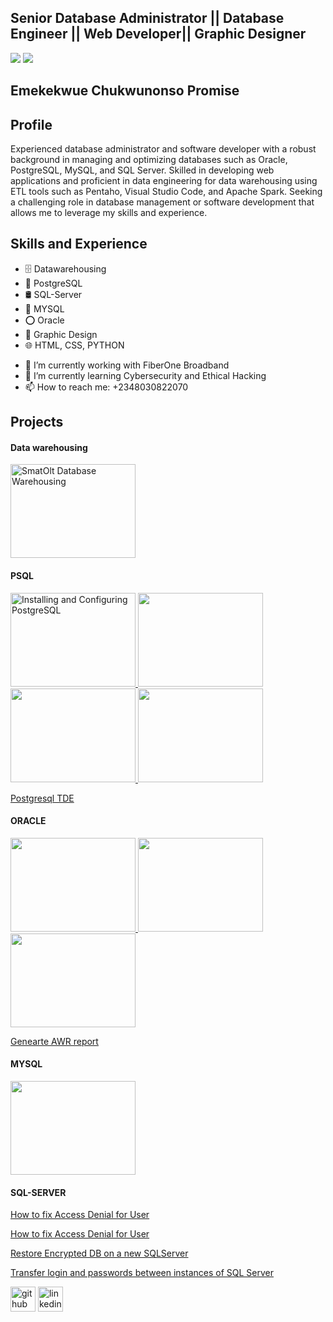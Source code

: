 ## Senior Database Administrator || Database Engineer || Web Developer|| Graphic Designer 

![](https://i.postimg.cc/QtbwLQMC/Pec.png) ![](https://ci3.googleusercontent.com/mail-sig/AIorK4xkM-NPGZKxotPunTOsLAtwNWO1yntlkQAVlzwt3LIyjC9-HzsBoCGfzlGxbn-lxFWJ98AIs14)

## Emekekwue Chukwunonso Promise
## Profile
Experienced database administrator and software developer with a robust background in managing and optimizing
databases such as Oracle, PostgreSQL, MySQL, and SQL Server. Skilled in developing web applications and proficient
in data engineering for data warehousing using ETL tools such as Pentaho, Visual Studio Code, and Apache Spark.
Seeking a challenging role in database management or software development that allows me to leverage my skills and
experience.



## Skills and Experience
* 🗄️ Datawarehousing
* 🐘 PostgreSQL
* 🛢️ SQL-Server
* 🐬 MYSQL
* ⭕ Oracle
* 🎨 Graphic Design
* 🌐 HTML, CSS, PYTHON

- 🔭 I’m currently working with FiberOne Broadband 
- 🌱 I’m currently learning Cybersecurity and Ethical Hacking 
- 📫 How to reach me: +2348030822070

## Projects

#### Data warehousing
<a href="https://github.com/Pectrigger/Promise-Emekekwue.github.io/blob/main/FOB%20SMARTOLT%20DATAWAREHOUSE.pdf">
    <img src="https://i.postimg.cc/G3SvZFKb/FOB-Smart-Olt.png" alt="SmatOlt Database Warehousing" width="200" height="150"> 
</a>

#### PSQL
<a href="https://github.com/Pectrigger/PSQL/blob/main/INSTALLING%20AND%20CONFIGURING%20POSTGRESQL%20AT%20UBUNTU.docx.pdf">
    <img src="https://i.postimg.cc/x8KVpBYz/Postgre-SQL-Install-and-configure.jpg" alt="Installing and Configuring PostgreSQL" width="200" height="150">
</a>

<a href="https://github.com/Pectrigger/PSQL/blob/8b06a77f7e33756caa98f0cd08584ae9ab5abf4e/POSTGRES%20CLUSTER%20%26%20REPLICATION.pdf">
    <img src="https://i.postimg.cc/cHWfpnG5/Postgre-SQL-Cluster-Replication.jpgL" width="200" height="150">
</a>

<a href="https://github.com/Pectrigger/PSQL/blob/8b06a77f7e33756caa98f0cd08584ae9ab5abf4e/POSTGRESQL%20MIGRATION%20%26%20UPGRADE.pdf">
    <img src="https://i.postimg.cc/SKgyhBBF/Postgre-SQL-Migration-Upgrade.jpg" width="200" height="150">
</a>

<a href="https://github.com/Pectrigger/PSQL/blob/8139b32af85cbf93853ac36dc8a944cc982a304c/POSTGRESQL%20BACKREST%20%26%20RESTORE.pdf">
    <img src="https://i.postimg.cc/L54qBcrx/Postgre-SQL-Backrest-Replication.jpg" width="200" height="150">
</a>


<a href="https://github.com/Pectrigger/PSQL/blob/8b06a77f7e33756caa98f0cd08584ae9ab5abf4e/POSTGRESQL%20TDE%20INSTALL%20%26%20ENCRYPTION.pdf">Postgresql TDE</a>

#### ORACLE
<a href="https://github.com/Pectrigger/ORACLE/blob/main/INSTALLATION%20OF%20ORACLE%2019C%20IN%20ORACLE%20LINUX%20(1).pdf">
    <img src="https://i.postimg.cc/ydTJynNd/Installation-of-Oraxcle-19c.jpg" width="200" height="150">
</a>

<a href="https://github.com/Pectrigger/ORACLE/blob/main/DATABASE%20NOT%20REPLICATING%20SOLUTION%20.pdf">
    <img src="https://i.postimg.cc/V6ssmwYf/Oracle-not-Replicating.jpg" width="200" height="150">
</a>

<a href="https://github.com/Pectrigger/ORACLE/blob/main/DB%20APP%20UPGRADE%20%26%20Database%20FAILOVER.pdf">
    <img src="https://i.postimg.cc/wBjTdHx6/Oracle-Upgarde-and-Failover.jpg" width="200" height="150">
</a>

<a href="https://github.com/Pectrigger/ORACLE/blob/main/GENERATE%20AWR%20REPORT%20.pdf">Genearte AWR report</a>


#### MYSQL
<a href="https://github.com/Pectrigger/MYSQL/blob/3787b24876c6c2e4def6a43d7bece920001c262b/MYSQL%20Install%2C%20Config%2C%20Replication%2C%20Backup%2C%20Restore%20and%20other.pdf">
    <img src="https://i.postimg.cc/FspjkZJr/MYSQL-Install-Replicate-Backup-Retore.jpgq" width="200" height="150">
</a>

#### SQL-SERVER
<a href="https://github.com/Pectrigger/SQL-SERVER/blob/main/CREATE%20SQL%20SERVER%20DATABASE%20%20ENCRYPTION.txt">How to fix Access Denial for User</a>

<a href="https://github.com/Pectrigger/SQL-SERVER/blob/fe321073b19a999c5b66fffe09ad8f3d75bf284c/How%20to%20Fix%20%20access%20denied%20for%20user%20_root_%40_localhost_%20using%20password%20YES.txt">How to fix Access Denial for User</a>

<a href="https://github.com/Pectrigger/SQL-SERVER/blob/fe321073b19a999c5b66fffe09ad8f3d75bf284c/Restore%20Encrypted%20DB%20on%20a%20new%20SQLSERVER.txt">Restore Encrypted DB on a new SQLServer</a>

<a href="https://github.com/Pectrigger/SQL-SERVER/blob/main/Transfer%20logins%20and%20passwords%20between%20instances%20of%20SQL%20Server.txt">Transfer login and passwords between instances of SQL Server</a>



[<img src='https://cdn.jsdelivr.net/npm/simple-icons@3.0.1/icons/github.svg' alt='github' height='40'>](https://github.com/pectrigger)  [<img src='https://cdn.jsdelivr.net/npm/simple-icons@3.0.1/icons/linkedin.svg' alt='linkedin' height='40'>](https://www.linkedin.com/in/https://www.linkedin.com/in/chukwunonso-emekekwue-479754152//)  

